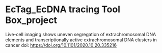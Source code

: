 # EcTag_EcDNA tracing Tool Box_project 
Live-cell imaging shows uneven segregation of extrachromosomal DNA elements and transcriptionally active extrachromosomal DNA clusters in cancer
doi: https://doi.org/10.1101/2020.10.20.335216
